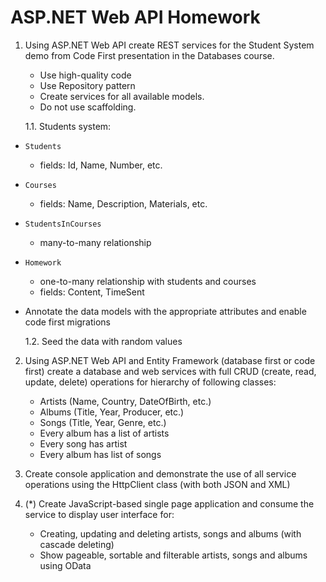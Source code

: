 ASP.NET Web API Homework
========================

1. Using ASP.NET Web API create REST services for the Student System demo from Code First presentation in the Databases course.
	*	Use high-quality code
	*	Use Repository pattern
	*	Create services for all available models.
	*	Do not use scaffolding.
	
    1.1.  Students system:

  * `Students`
    * fields: Id, Name, Number, etc.
  * `Courses`
    * fields: Name, Description, Materials, etc.
  * `StudentsInCourses`
    * many-to-many relationship
  * `Homework`
    * one-to-many relationship with students and courses
    * fields: Content, TimeSent
  * Annotate the data models with the appropriate attributes and enable code first migrations

    1.2.   Seed the data with random values

2. Using ASP.NET Web API and Entity Framework (database first or code first) create a database and web services with full CRUD (create, read, update, delete) operations for hierarchy of following classes:
	*	Artists (Name, Country, DateOfBirth, etc.)
	*	Albums (Title, Year, Producer, etc.)
	*	Songs (Title, Year, Genre, etc.)
	*	Every album has a list of artists
	*	Every song has artist
	*	Every album has list of songs

3. Create console application and demonstrate the use of all service operations using the HttpClient class (with both JSON and XML)

4. (*) Create JavaScript-based single page application and consume the service to display user interface for:
	*	Creating, updating and deleting artists, songs and albums (with cascade deleting)
	*	Show pageable, sortable and filterable artists, songs and albums using OData





